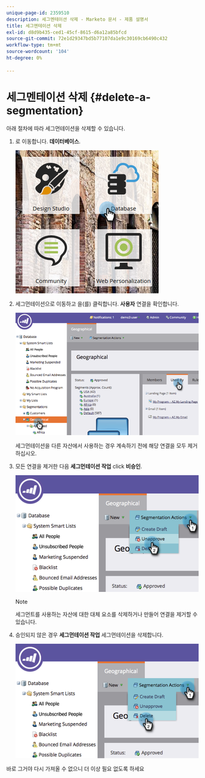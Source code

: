 ```yaml
---
unique-page-id: 2359510
description: 세그멘테이션 삭제 - Marketo 문서 - 제품 설명서
title: 세그멘테이션 삭제
exl-id: d8d9b435-ced1-45cf-8615-d6a12a85bfcd
source-git-commit: 72e1d29347bd5b77107da1e9c30169cb6490c432
workflow-type: tm+mt
source-wordcount: '104'
ht-degree: 0%

---
```


# 세그멘테이션 삭제 {#delete-a-segmentation}

아래 절차에 따라 세그먼테이션을 삭제할 수 있습니다.

1. 로 이동합니다. **데이터베이스**.

   ![](assets/image2017-3-28-14-3a55-3a26.png)

1. 세그먼테이션으로 이동하고 을(를) 클릭합니다. **사용자** 연결을 확인합니다.

   ![](assets/image2017-3-28-15-3a51-3a8.png)

   세그먼테이션을 다른 자산에서 사용하는 경우 계속하기 전에 해당 연결을 모두 제거하십시오.

1. 모든 연결을 제거한 다음 **세그먼테이션 작업** click **비승인**.

   ![](assets/image2017-3-28-15-3a51-3a30.png)

   >[!NOTE]
   >
   >세그먼트를 사용하는 자산에 대한 대체 요소를 삭제하거나 만들어 연결을 제거할 수 있습니다.

1. 승인되지 않은 경우 **세그먼테이션 작업** 세그먼테이션을 삭제합니다.

   ![](assets/image2017-3-28-15-3a51-3a46.png)

바로 그거야 다시 가져올 수 없으니 더 이상 필요 없도록 하세요
